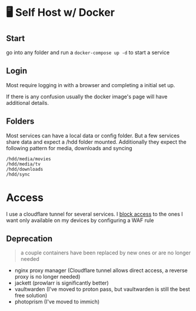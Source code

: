 # 🖥️ Self Host w/ Docker

## Start
go into any folder and run a `docker-compose up -d` to start a service

## Login
Most require logging in with a browser and completing a initial set up.

If there is any confusion usually the docker image's page will have additional details.

## Folders
Most services can have a local data or config folder. But a few services share data and expect a /hdd folder mounted. Additionally they expect the following pattern for media, downloads and syncing

```
/hdd/media/movies
/hdd/media/tv
/hdd/downloads
/hdd/sync
```

# Access
I use a cloudflare tunnel for several services. I [block access](dash.cloudflare.com/?to=/:account/codabool.com/security/waf) to the ones I want only available on my devices by configuring a WAF rule 


## Deprecation
> a couple containers have been replaced by new ones or are no longer needed

- nginx proxy manager (Cloudflare tunnel allows direct access, a reverse proxy is no longer needed)
- jackett (prowlarr is significantly better)
- vaultwarden (I've moved to proton pass, but vaultwarden is still the best free solution)
- photoprism (I've moved to immich)
